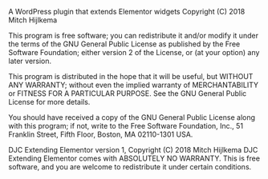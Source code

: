 A WordPress plugin that extends Elementor widgets
Copyright (C) 2018  Mitch Hijlkema

This program is free software; you can redistribute it and/or modify
it under the terms of the GNU General Public License as published by
the Free Software Foundation; either version 2 of the License, or
(at your option) any later version.

This program is distributed in the hope that it will be useful,
but WITHOUT ANY WARRANTY; without even the implied warranty of
MERCHANTABILITY or FITNESS FOR A PARTICULAR PURPOSE.  See the
GNU General Public License for more details.

You should have received a copy of the GNU General Public License along
with this program; if not, write to the Free Software Foundation, Inc.,
51 Franklin Street, Fifth Floor, Boston, MA 02110-1301 USA.


DJC Extending Elementor version 1, Copyright (C) 2018 Mitch Hijlkema
DJC Extending Elementor comes with ABSOLUTELY NO WARRANTY.
This is free software, and you are welcome to redistribute it
under certain conditions.